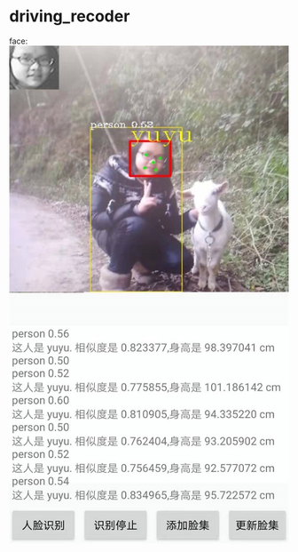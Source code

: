 # driving_recoder

face:
 ![](https://github.com/qjchen1972/driving_recoder/blob/master/img/facetest1.jpg)
